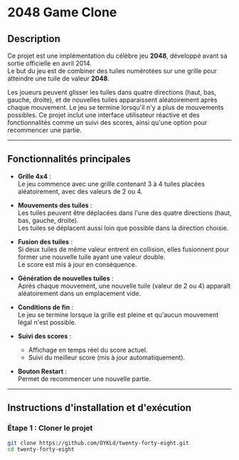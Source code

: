 # 2048 Game Clone

## Description
Ce projet est une implémentation du célèbre jeu **2048**, développé avant sa sortie officielle en avril 2014.  
Le but du jeu est de combiner des tuiles numérotées sur une grille pour atteindre une tuile de valeur **2048**.  

Les joueurs peuvent glisser les tuiles dans quatre directions (haut, bas, gauche, droite), et de nouvelles tuiles apparaissent aléatoirement après chaque mouvement. Le jeu se termine lorsqu'il n'y a plus de mouvements possibles. Ce projet inclut une interface utilisateur réactive et des fonctionnalités comme un suivi des scores, ainsi qu'une option pour recommencer une partie.

---

## Fonctionnalités principales

- **Grille 4x4** :  
  Le jeu commence avec une grille contenant 3 à 4 tuiles placées aléatoirement, avec des valeurs de 2 ou 4.

- **Mouvements des tuiles** :  
  Les tuiles peuvent être déplacées dans l'une des quatre directions (haut, bas, gauche, droite).  
  Les tuiles se déplacent aussi loin que possible dans la direction choisie.

- **Fusion des tuiles** :  
  Si deux tuiles de même valeur entrent en collision, elles fusionnent pour former une nouvelle tuile ayant une valeur double.  
  Le score est mis à jour en conséquence.

- **Génération de nouvelles tuiles** :  
  Après chaque mouvement, une nouvelle tuile (valeur de 2 ou 4) apparaît aléatoirement dans un emplacement vide.

- **Conditions de fin** :  
  Le jeu se termine lorsque la grille est pleine et qu'aucun mouvement légal n'est possible.

- **Suivi des scores** :  
  - Affichage en temps réel du score actuel.  
  - Suivi du meilleur score (mis à jour automatiquement).

- **Bouton Restart** :  
  Permet de recommencer une nouvelle partie.

---

## Instructions d'installation et d'exécution

### Étape 1 : Cloner le projet
```bash
git clone https://github.com/OYKLd/twenty-forty-eight.git
cd twenty-forty-eight
